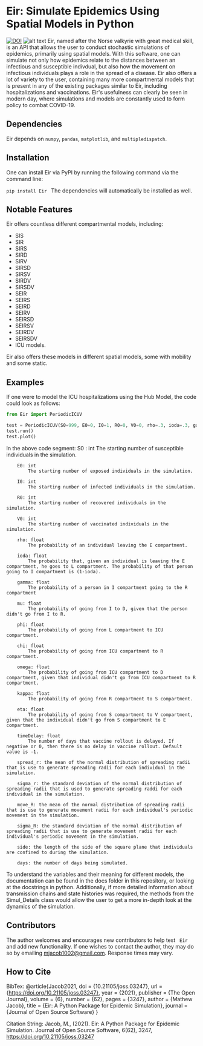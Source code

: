 # Eir: Simulate Epidemics Using Spatial Models in Python

[![DOI](https://joss.theoj.org/papers/10.21105/joss.03247/status.svg)](https://doi.org/10.21105/joss.03247)
![alt text](https://cdn.shopify.com/s/files/1/1879/3511/files/Eir_grande.jpg?v=1552614189)
Eir, named after the Norse valkyrie with great medical skill, is an API that allows the user to conduct stochastic simulations of epidemics, primarily using spatial models. With this software, one can simulate not only how epidemics relate to the distances between an infectious and susceptible indivdual, but also how the movement on infectious individuals plays a role in the spread of a disease. Eir also offers a lot of variety to the user, containing many more compartmental models that is present in any of the existing packages similar to Eir, including hospitalizations and vaccinations. Eir's usefulness can clearly be seen in modern day, where simulations and models are constantly used to form policy to combat COVID-19.
## Dependencies
Eir depends on ```numpy```, ```pandas```, ```matplotlib```, and ```multipledispatch```.
## Installation

One can install Eir via PyPI by running the following command via the command line:

```pip install Eir ```
The dependencies will automatically be installed as well.
## Notable Features
Eir offers countless different compartmental models, including:
- SIS
- SIR
- SIRS
- SIRD
- SIRV
- SIRSD
- SIRSV
- SIRDV
- SIRSDV
- SEIR
- SEIRS
- SEIRD
- SEIRV
- SEIRSD
- SEIRSV
- SEIRDV
- SEIRSDV
- ICU models. 

Eir also offers these models in different spatial models, some with mobility and some static.

## Examples

If one were to model the ICU hospitalizations using the Hub Model, the code could look as follows:

```python
from Eir import PeriodicICUV

test = PeriodicICUV(S0=999, E0=0, I0=1, R0=0, V0=0, rho=.3, ioda=.3, gamma=.25, mu=0.007, omega=.14, phi = .42, chi=.15, kappa=.05, eta=.02, spread_r=2, sigma_r=.25, move_R=4, sigma_R=.75, side=33, days=31)       
test.run()
test.plot()
```
In the above code segment:
  S0 : int
            The starting number of susceptible individuals in the simulation.
        
        E0: int
            The starting number of exposed individuals in the simulation.
        
        I0: int
            The starting number of infected individuals in the simulation.

        R0: int
            The starting number of recovered individuals in the simulation.
        
        V0: int
            The starting number of vaccinated individuals in the simulation.
        
        rho: float
            The probability of an individual leaving the E compartment.
        
        ioda: float
            The probability that, given an individual is leaving the E compartment, he goes to L compartment. The probability of that person going to I compartment is (1-ioda).
        
        gamma: float
            The probability of a person in I compartment going to the R compartment
        
        mu: float
            The probability of going from I to D, given that the person didn't go from I to R.
        
        phi: float
            The probability of going from L compartment to ICU compartment.
        
        chi: float
            The probability of going from ICU compartment to R compartment.
        
        omega: float
            The probability of going from ICU compartment to D compartment, given that individual didn't go from ICU compartment to R compartment.
        
        kappa: float
            The probability of going from R compartment to S compartment.
        
        eta: float 
            The probability of going from S compartment to V compartment, given that the individual didn't go from S compartment to E compartment. 
        
        timeDelay: float
            The number of days that vaccine rollout is delayed. If negative or 0, then there is no delay in vaccine rollout. Default value is -1. 
        
        spread_r: the mean of the normal distribution of spreading radii that is use to generate spreading radii for each individual in the simulation.

        sigma_r: the standard deviation of the normal distribution of spreading radii that is used to generate spreading raddi for each individual in the simulation.

        move_R: the mean of the normal distribution of spreading radii that is use to generate movement radii for each individual's periodic movement in the simulation.

        sigma_R: the standard deviation of the normal distribution of spreading radii that is use to generate movement radii for each individual's periodic movement in the simulation.

        side: the length of the side of the square plane that individuals are confined to during the simulation.

        days: the number of days being simulated. 


To understand the variables and their meaning for different models, the documentation can be found in the docs folder in this repository, or looking at the docstrings in python. Additionally, if more detailed information about transmission chains and state histories was required, the methods from the Simul_Details class would allow the user to get a more in-depth look at the dynamics of the simulation.

## Contributors
The author welcomes and encourages new contributors to help test ``` Eir``` and add new functionality. If one wishes to contact the author, they may do so by emailing mjacob1002@gmail.com. Response times may vary.

## How to Cite

BibTex:
@article{Jacob2021,
  doi = {10.21105/joss.03247},
  url = {https://doi.org/10.21105/joss.03247},
  year = {2021},
  publisher = {The Open Journal},
  volume = {6},
  number = {62},
  pages = {3247},
  author = {Mathew Jacob},
  title = {Eir: A Python Package for Epidemic Simulation},
  journal = {Journal of Open Source Software}
}

Citation String: Jacob, M., (2021). Eir: A Python Package for Epidemic Simulation. Journal of Open Source Software, 6(62), 3247, https://doi.org/10.21105/joss.03247


